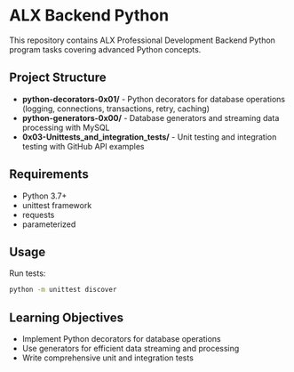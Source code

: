 # ALX Backend Python

This repository contains ALX Professional Development Backend Python program tasks covering advanced Python concepts.

## Project Structure

- **python-decorators-0x01/** - Python decorators for database operations (logging, connections, transactions, retry, caching)
- **python-generators-0x00/** - Database generators and streaming data processing with MySQL
- **0x03-Unittests_and_integration_tests/** - Unit testing and integration testing with GitHub API examples

## Requirements

- Python 3.7+
- unittest framework
- requests
- parameterized 

## Usage

Run tests:
```bash
python -m unittest discover
```

## Learning Objectives

- Implement Python decorators for database operations
- Use generators for efficient data streaming and processing
- Write comprehensive unit and integration tests

